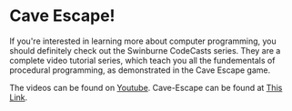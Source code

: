 # Cave Escape!

If you're interested in learning more about computer programming, you should definitely check out the Swinburne CodeCasts series. They are a complete video tutorial series, which teach you all the fundementals of procedural programming, as demonstrated in the Cave Escape game. 

The videos can be found on [Youtube](https://www.youtube.com/playlist?list=PLdVESrjTNUXtU8zclRh9ovhstzWQAY05U "Youtube").
Cave-Escape can be found at [This Link](https://github.com/SwinCompSciEducation/cave-escape/archive/master.zip "GitHub Link").

